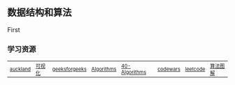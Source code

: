 ## 数据结构和算法

First

### 学习资源
<table width="1033" style="font-size: 0.8em;">
	<tbody>
		<tr>
			<td>
				<a href="https://www.cs.auckland.ac.nz/software/AlgAnim/ds_ToC.html">auckland</a>
			</td>
			<td>
				<a href="file:///D:/Project/JavascriptVisualRelease/about.html">可视化</a>
			</td>
			<td>
				<a href="https://practice.geeksforgeeks.org/home">geeksforgeeks</a>
			</td>
			<td>
				<a href="https://github.com/TheAlgorithms/Java">Algorithms</a>
			</td>
			<td>
				<a href="https://github.com/PacktPublishing/40-Algorithms-Every-Programmer-Should-Know">40-Algorithms</a>
			</td>
			<td>
				<a href="https://www.codewars.com/">codewars</a>
			</td>
			<td>
				<a href="https://leetcode-cn.com/">leetcode</a>
			</td>
			<td>
				<a href="https://github.com/egonschiele/grokking_algorithms">算法图解</a>
			</td>
		</tr>
	</tbody>
</table>
